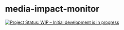 # media-impact-monitor

<!-- badges: start -->
[![Project Status: WIP – Initial development is in progress](https://www.repostatus.org/badges/latest/wip.svg)](https://www.repostatus.org/#wip)
<!-- badges: end -->
